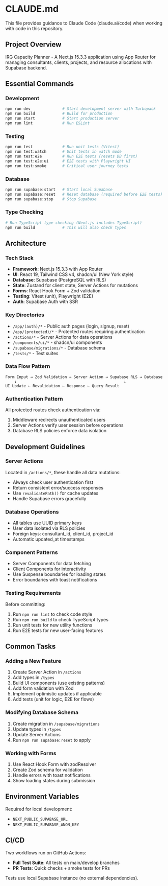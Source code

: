 # CLAUDE.md

This file provides guidance to Claude Code (claude.ai/code) when working with code in this repository.

## Project Overview

IRG Capacity Planner - A Next.js 15.3.3 application using App Router for managing consultants, clients, projects, and resource allocations with Supabase backend.

## Essential Commands

### Development
```bash
npm run dev              # Start development server with Turbopack
npm run build            # Build for production
npm run start            # Start production server
npm run lint             # Run ESLint
```

### Testing
```bash
npm run test             # Run unit tests (Vitest)
npm run test:watch       # Unit tests in watch mode
npm run test:e2e         # Run E2E tests (resets DB first)
npm run test:e2e:ui      # E2E tests with Playwright UI
npm run test:smoke       # Critical user journey tests
```

### Database
```bash
npm run supabase:start   # Start local Supabase
npm run supabase:reset   # Reset database (required before E2E tests)
npm run supabase:stop    # Stop Supabase
```

### Type Checking
```bash
# Run TypeScript type checking (Next.js includes TypeScript)
npm run build            # This will also check types
```

## Architecture

### Tech Stack
- **Framework**: Next.js 15.3.3 with App Router
- **UI**: React 19, Tailwind CSS v4, shadcn/ui (New York style)
- **Database**: Supabase (PostgreSQL with RLS)
- **State**: Zustand for client state, Server Actions for mutations
- **Forms**: React Hook Form + Zod validation
- **Testing**: Vitest (unit), Playwright (E2E)
- **Auth**: Supabase Auth with SSR

### Key Directories
- `/app/(auth)/*` - Public auth pages (login, signup, reset)
- `/app/(protected)/*` - Protected routes requiring authentication
- `/actions/*` - Server Actions for data operations
- `/components/ui/*` - shadcn/ui components
- `/supabase/migrations/*` - Database schema
- `/tests/*` - Test suites

### Data Flow Pattern
```
Form Input → Zod Validation → Server Action → Supabase RLS → Database
    ↓                                               ↓
UI Update ← Revalidation ← Response ← Query Result
```

### Authentication Pattern
All protected routes check authentication via:
1. Middleware redirects unauthenticated users
2. Server Actions verify user session before operations
3. Database RLS policies enforce data isolation

## Development Guidelines

### Server Actions
Located in `/actions/*`, these handle all data mutations:
- Always check user authentication first
- Return consistent error/success responses
- Use `revalidatePath()` for cache updates
- Handle Supabase errors gracefully

### Database Operations
- All tables use UUID primary keys
- User data isolated via RLS policies
- Foreign keys: consultant_id, client_id, project_id
- Automatic updated_at timestamps

### Component Patterns
- Server Components for data fetching
- Client Components for interactivity
- Use Suspense boundaries for loading states
- Error boundaries with toast notifications

### Testing Requirements
Before committing:
1. Run `npm run lint` to check code style
2. Run `npm run build` to check TypeScript types
3. Run unit tests for new utility functions
4. Run E2E tests for new user-facing features

## Common Tasks

### Adding a New Feature
1. Create Server Action in `/actions`
2. Add types in `/types`
3. Build UI components (use existing patterns)
4. Add form validation with Zod
5. Implement optimistic updates if applicable
6. Add tests (unit for logic, E2E for flows)

### Modifying Database Schema
1. Create migration in `/supabase/migrations`
2. Update types in `/types`
3. Update Server Actions
4. Run `npm run supabase:reset` to apply

### Working with Forms
1. Use React Hook Form with zodResolver
2. Create Zod schema for validation
3. Handle errors with toast notifications
4. Show loading states during submission

## Environment Variables
Required for local development:
- `NEXT_PUBLIC_SUPABASE_URL`
- `NEXT_PUBLIC_SUPABASE_ANON_KEY`

## CI/CD
Two workflows run on GitHub Actions:
- **Full Test Suite**: All tests on main/develop branches
- **PR Tests**: Quick checks + smoke tests for PRs

Tests use local Supabase instance (no external dependencies).